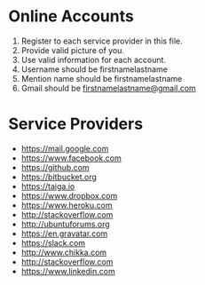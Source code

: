 # Online Accounts
1. Register to each service provider in this file.
2. Provide valid picture of you.
2. Use valid information for each account.
3. Username should be firstnamelastname
4. Mention name should be firstnamelastname
5. Gmail should be firstnamelastname@gmail.com

# Service Providers
- https://mail.google.com
- https://www.facebook.com
- https://github.com
- https://bitbucket.org
- https://taiga.io
- https://www.dropbox.com
- https://www.heroku.com
- http://stackoverflow.com
- http://ubuntuforums.org
- https://en.gravatar.com
- https://slack.com
- http://www.chikka.com
- http://stackoverflow.com
- https://www.linkedin.com
